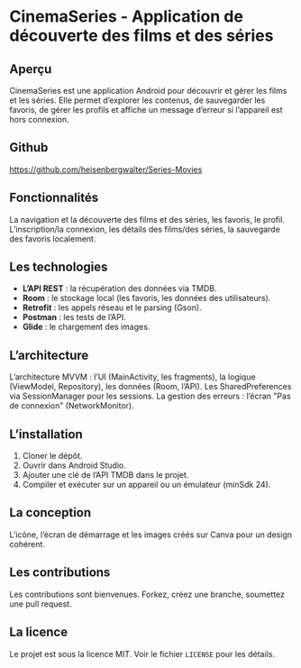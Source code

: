 # CinemaSeries - Application de découverte des films et des séries

## Aperçu

CinemaSeries est une application Android pour découvrir et gérer les films et les séries. Elle permet d’explorer les contenus, de sauvegarder les favoris, de gérer les profils et affiche un message d’erreur si l’appareil est hors connexion.

## Github
https://github.com/heisenbergwalter/Series-Movies

## Fonctionnalités

La navigation et la découverte des films et des séries, les favoris, le profil. L’inscription/la connexion, les détails des films/des séries, la sauvegarde des favoris localement.



## Les technologies

- **L’API REST** : la récupération des données via TMDB.
- **Room** : le stockage local (les favoris, les données des utilisateurs).
- **Retrofit** : les appels réseau et le parsing (Gson).
- **Postman** : les tests de l’API.
- **Glide** : le chargement des images.

## L’architecture

L’architecture MVVM : l’UI (MainActivity, les fragments), la logique (ViewModel, Repository), les données (Room, l’API). Les SharedPreferences via SessionManager pour les sessions. La gestion des erreurs : l’écran "Pas de connexion" (NetworkMonitor).

## L’installation

1. Cloner le dépôt.
2. Ouvrir dans Android Studio.
3. Ajouter une clé de l’API TMDB dans le projet.
4. Compiler et exécuter sur un appareil ou un émulateur (minSdk 24).

## La conception

L’icône, l’écran de démarrage et les images créés sur Canva pour un design cohérent.

## Les contributions

Les contributions sont bienvenues. Forkez, créez une branche, soumettez une pull request.

## La licence

Le projet est sous la licence MIT. Voir le fichier `LICENSE` pour les détails.